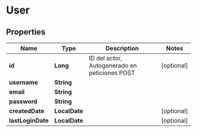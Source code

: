 

# User


## Properties

| Name | Type | Description | Notes |
|------------ | ------------- | ------------- | -------------|
|**id** | **Long** | ID del actor, Autogenerado en peticiones POST |  [optional] |
|**username** | **String** |  |  |
|**email** | **String** |  |  |
|**password** | **String** |  |  |
|**createdDate** | **LocalDate** |  |  [optional] |
|**lastLoginDate** | **LocalDate** |  |  [optional] |



